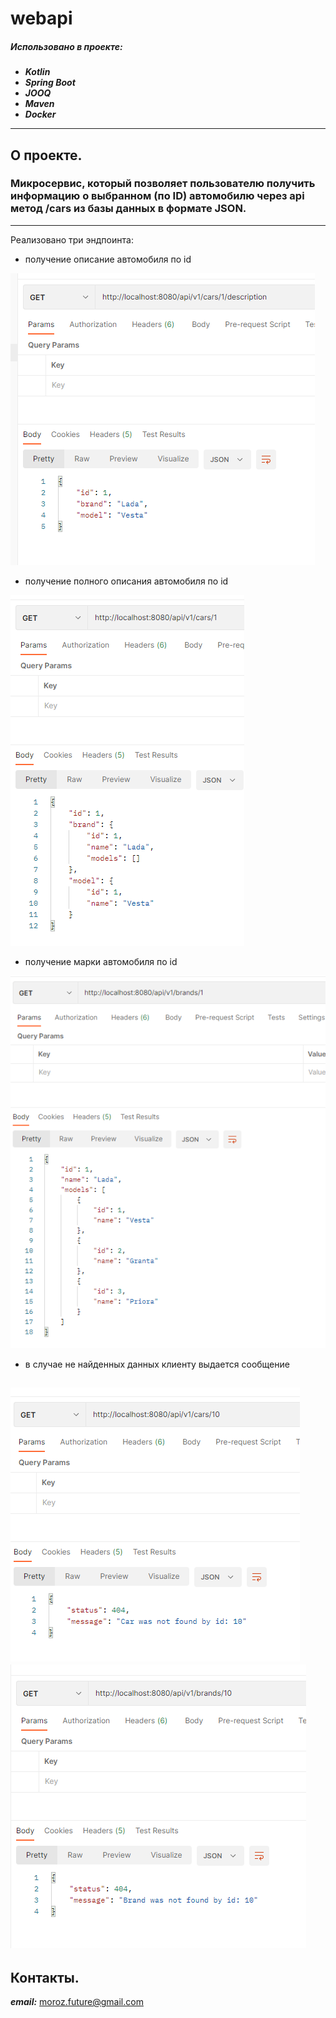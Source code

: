 # webapi

##### Использовано в проекте:

- ***Kotlin***
- ***Spring Boot***
- ***JOOQ***
- ***Maven***
- ***Docker***

---

## О проекте.
### Микросервис, который позволяет пользователю получить информацию о выбранном (по ID) автомобилю через api метод /cars из базы данных в формате JSON.

---

Реализовано три эндпоинта:
* получение описание автомобиля по id

![cars_desc](images/cars_desc.png)

* получение полного описания автомобиля по id

![cars](images/cars.png)

* получение марки автомобиля по id

![brands](images/brands.png)

* в случае не найденных данных клиенту выдается сообщение

![cars_ex](images/cars_ex.png)
![brands_ex](images/brands_ex.png)
---

## Контакты.

***email:*** moroz.future@gmail.com
